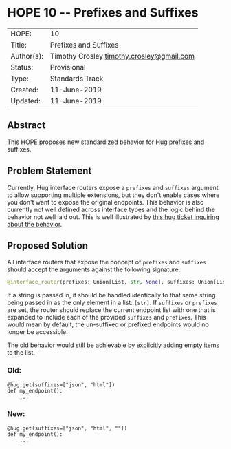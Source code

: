 # HOPE 10 -- Prefixes and Suffixes

|             |                                             |
| ------------| ------------------------------------------- |
| HOPE:       | 10                                          |
| Title:      | Prefixes and Suffixes                       |
| Author(s):  | Timothy Crosley <timothy.crosley@gmail.com> |
| Status:     | Provisional                                 |
| Type:       | Standards Track                             |
| Created:    | 11-June-2019                                |
| Updated:    | 11-June-2019                                |

## Abstract

This HOPE proposes new standardized behavior for Hug prefixes and suffixes.

## Problem Statement

Currently, Hug interface routers expose a `prefixes` and `suffixes` argument to allow supporting multiple extensions,
but they don't enable cases where you don't want to expose the original endpoints.
This behavior is also currently not well defined across interface types and the logic behind the behavior not well
laid out. This is well illustrated by [this hug ticket inquiring about the behavior](https://github.com/hugapi/hug/issues/451).

## Proposed Solution

All interface routers that expose the concept of `prefixes` and `suffixes` should accept the arguments against the following signature:

```python
@interface_router(prefixes: Union[List, str, None], suffixes: Union[List, str, None])
```

If a string is passed in, it should be handled identically to that same string being passed in as the only element in a list: `[str]`.
If `suffixes` or `prefixes` are set, the router should replace the current endpoint list with one that is expanded to include each of the provided
`suffixes` and `prefixes`. This would mean by default, the un-suffixed or prefixed endpoints would no longer be accessible.

The old behavior would still be achievable by explicitly adding empty items to the list.

### Old:

```
@hug.get(suffixes=["json", "html"])
def my_endpoint():
    ...
```

### New:

```
@hug.get(suffixes=["json", "html", ""])
def my_endpoint():
    ...
```
